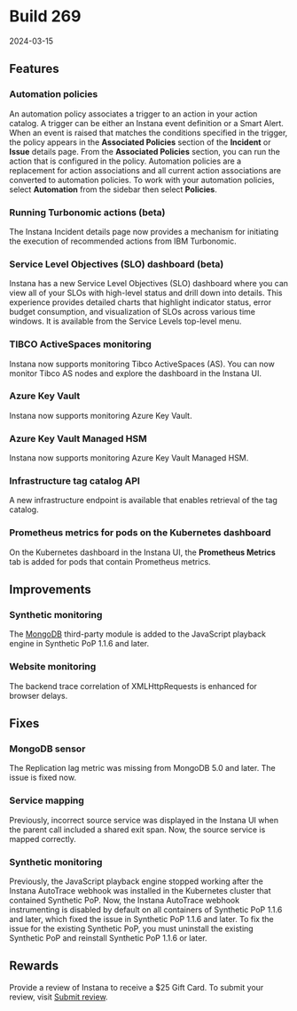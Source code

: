 # Build 269

2024-03-15

## Features

### Automation policies

An automation policy associates a trigger to an action in your action catalog. A trigger can be either an Instana event definition or a Smart Alert. When an event is raised that matches the conditions specified in the trigger, the policy appears in the **Associated Policies** section of the **Incident** or **Issue** details page. From the **Associated Policies** section, you can run the action that is configured in the policy. Automation policies are a replacement for action associations and all current action associations are converted to automation policies. To work with your automation policies, select **Automation** from the sidebar then select **Policies**.

### Running Turbonomic actions (beta)

The Instana Incident details page now provides a mechanism for initiating the execution of recommended actions from IBM Turbonomic.

### Service Level Objectives (SLO) dashboard (beta)

Instana has a new Service Level Objectives (SLO) dashboard where you can view all of your SLOs with high-level status and drill down into details. This experience provides detailed charts that highlight indicator status, error budget consumption, and visualization of SLOs across various time windows. It is available from the Service Levels top-level menu.

### TIBCO ActiveSpaces monitoring

Instana now supports monitoring Tibco ActiveSpaces (AS). You can now monitor Tibco AS nodes and explore the dashboard in the Instana UI.

### Azure Key Vault

Instana now supports monitoring Azure Key Vault.

### Azure Key Vault Managed HSM

Instana now supports monitoring Azure Key Vault Managed HSM.

### Infrastructure tag catalog API

A new infrastructure endpoint is available that enables retrieval of the tag catalog.

### Prometheus metrics for pods on the Kubernetes dashboard

On the Kubernetes dashboard in the Instana UI, the **Prometheus Metrics** tab is added for pods that contain Prometheus metrics.

## Improvements

### Synthetic monitoring

The [MongoDB](https://www.npmjs.com/package/mongodb) third-party module is added to the JavaScript playback engine in Synthetic PoP 1.1.6 and later.

### Website monitoring

The backend trace correlation of XMLHttpRequests is enhanced for browser delays.

## Fixes

### MongoDB sensor

The Replication lag metric was missing from MongoDB 5.0 and later. The issue is fixed now.

### Service mapping

Previously, incorrect source service was displayed in the Instana UI when the parent call included a shared exit span. Now, the source service is mapped correctly.

### Synthetic monitoring

Previously, the JavaScript playback engine stopped working after the Instana AutoTrace webhook was installed in the Kubernetes cluster that contained Synthetic PoP. Now, the Instana AutoTrace webhook instrumenting is disabled by default on all containers of Synthetic PoP 1.1.6 and later, which fixed the issue in Synthetic PoP 1.1.6 and later. To fix the issue for the existing Synthetic PoP, you must uninstall the existing Synthetic PoP and reinstall Synthetic PoP 1.1.6 or later.

## Rewards

Provide a review of Instana to receive a $25 Gift Card. To submit your review, visit [Submit review](https://gtnr.io/wg5XjSijw).
